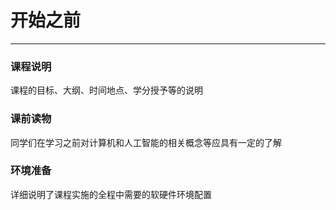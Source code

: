 # 开始之前

---

### 课程说明

课程的目标、大纲、时间地点、学分授予等的说明

### 课前读物

同学们在学习之前对计算机和人工智能的相关概念等应具有一定的了解

### 环境准备

详细说明了课程实施的全程中需要的软硬件环境配置
